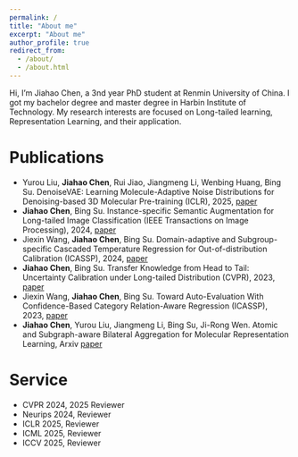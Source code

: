 ```yaml
---
permalink: /
title: "About me"
excerpt: "About me"
author_profile: true
redirect_from: 
  - /about/
  - /about.html
---
```


Hi, I’m Jiahao Chen, a 3nd year PhD student at Renmin University of China. I got my bachelor degree and master degree in Harbin Institute of Technology. My research interests are focused on Long-tailed learning, Representation Learning, and their application.

Publications 
======
- Yurou Liu, **Jiahao Chen**, Rui Jiao, Jiangmeng Li, Wenbing Huang, Bing Su. DenoiseVAE: Learning Molecule-Adaptive Noise Distributions for Denoising-based 3D Molecular Pre-training (ICLR), 2025, [paper](https://openreview.net/forum?id=ym7pr83XQr)
- **Jiahao Chen**, Bing Su. Instance-specific Semantic Augmentation for Long-tailed Image Classification (IEEE Transactions on Image Processing), 2024, [paper](https://ieeexplore.ieee.org/abstract/document/10480367)
- Jiexin Wang, **Jiahao Chen**, Bing Su. Domain-adaptive and Subgroup-specific Cascaded Temperature Regression for Out-of-distribution Calibration (ICASSP), 2024, [paper](https://arxiv.org/abs/2402.09204)
- **Jiahao Chen**, Bing Su. Transfer Knowledge from Head to Tail: Uncertainty Calibration under Long-tailed Distribution (CVPR), 2023, [paper](https://openaccess.thecvf.com/content/CVPR2023/papers/Chen_Transfer_Knowledge_From_Head_to_Tail_Uncertainty_Calibration_Under_Long-Tailed_CVPR_2023_paper.pdf)
- Jiexin Wang, **Jiahao Chen**, Bing Su. Toward Auto-Evaluation With Confidence-Based Category Relation-Aware Regression (ICASSP), 2023, [paper](https://arxiv.org/pdf/2304.08288.pdf)
- **Jiahao Chen**, Yurou Liu, Jiangmeng Li, Bing Su, Ji-Rong Wen. Atomic and Subgraph-aware Bilateral Aggregation for Molecular Representation Learning, Arxiv [paper](https://arxiv.org/pdf/2305.12618.pdf)

Service
======
- CVPR 2024, 2025 Reviewer
- Neurips 2024, Reviewer
- ICLR 2025, Reviewer
- ICML 2025, Reviewer
- ICCV 2025, Reviewer